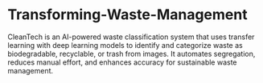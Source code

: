 # Transforming-Waste-Management
CleanTech is an AI-powered waste classification system that uses transfer learning with deep learning models to identify and categorize waste as biodegradable, recyclable, or trash from images. It automates segregation, reduces manual effort, and enhances accuracy for sustainable waste management.
